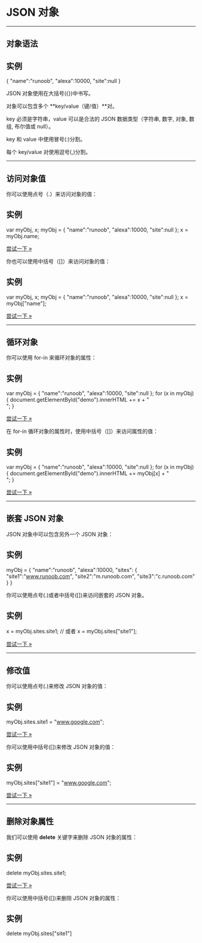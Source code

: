 # JSON 对象

------

## 对象语法

## 实例

{ "name":"runoob", "alexa":10000, "site":null }

JSON 对象使用在大括号({})中书写。

对象可以包含多个 **key/value（键/值）**对。

key 必须是字符串，value 可以是合法的 JSON 数据类型（字符串, 数字, 对象, 数组, 布尔值或 null）。

key 和 value 中使用冒号(:)分割。

每个 key/value 对使用逗号(,)分割。

------

## 访问对象值

你可以使用点号（.）来访问对象的值：

## 实例

var myObj, x; myObj = { "name":"runoob", "alexa":10000, "site":null }; x = myObj.name;


[尝试一下 »](https://www.runoob.com/try/try.php?filename=tryjson_object_dot)

你也可以使用中括号（[]）来访问对象的值：

## 实例

var myObj, x; myObj = { "name":"runoob", "alexa":10000, "site":null }; x = myObj["name"];


[尝试一下 »](https://www.runoob.com/try/try.php?filename=tryjson_object_bracket)

------

## 循环对象

你可以使用 for-in 来循环对象的属性：

## 实例

var myObj = { "name":"runoob", "alexa":10000, "site":null }; for (x in myObj) {    document.getElementById("demo").innerHTML += x + "<br>"; }


[尝试一下 »](https://www.runoob.com/try/try.php?filename=tryjson_object_loop)

在 for-in 循环对象的属性时，使用中括号（[]）来访问属性的值：

## 实例

var myObj = { "name":"runoob", "alexa":10000, "site":null }; for (x in myObj) {    document.getElementById("demo").innerHTML += myObj[x] + "<br>"; }


[尝试一下 »](https://www.runoob.com/try/try.php?filename=tryjson_object_loop_bracket)

------

## 嵌套 JSON 对象

JSON 对象中可以包含另外一个 JSON 对象：

## 实例

myObj = {    "name":"runoob",    "alexa":10000,    "sites": {        "site1":"www.runoob.com",        "site2":"m.runoob.com",        "site3":"c.runoob.com"    } }

你可以使用点号(.)或者中括号([])来访问嵌套的 JSON 对象。

## 实例

x = myObj.sites.site1; // 或者 x = myObj.sites["site1"];


[尝试一下 »](https://www.runoob.com/try/try.php?filename=tryjson_object_nested)

------

## 修改值

你可以使用点号(.)来修改 JSON 对象的值：

## 实例

myObj.sites.site1 = "www.google.com";


[尝试一下 »](https://www.runoob.com/try/try.php?filename=tryjson_object_modify)

你可以使用中括号([])来修改 JSON 对象的值：

## 实例

myObj.sites["site1"] = "www.google.com";


[尝试一下 »](https://www.runoob.com/try/try.php?filename=tryjson_object_modify_bracket)

------

## 删除对象属性

我们可以使用 **delete** 关键字来删除 JSON 对象的属性：

## 实例

delete myObj.sites.site1;


[尝试一下 »](https://www.runoob.com/try/try.php?filename=tryjson_object_delete)

你可以使用中括号([])来删除 JSON 对象的属性：

## 实例

delete myObj.sites["site1"]